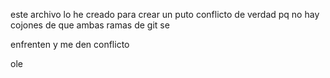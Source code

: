 este archivo lo he creado para crear 
un puto conflicto de verdad
pq no hay cojones de que ambas ramas de
git se 


enfrenten y me den conflicto



ole
